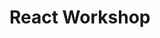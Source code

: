 # React Workshop

<!--


- Bevor wir starten:
  - "Duzen"?
  - Technik-Introduction (BBB, Discord) - wie kann man sich melden

-->
